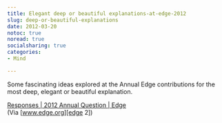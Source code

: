 ```yaml
---
title: Elegant deep or beautiful explanations-at-edge-2012
slug: deep-or-beautiful-explanations
date: 2012-03-20
notoc: true
noread: true
socialsharing: true
categories: 
- Mind

---
```

Some fascinating ideas explored at the Annual Edge contributions for the most deep, elegant or beautiful explanation.
  
[Responses | 2012 Annual Question | Edge][edge]  
(Via [www.edge.org][edge 2])

[edge]: http://www.edge.org/responses/what-is-your-favorite-deep-elegant-or-beautiful-explanation
[edge 2]: http://www.edge.org/